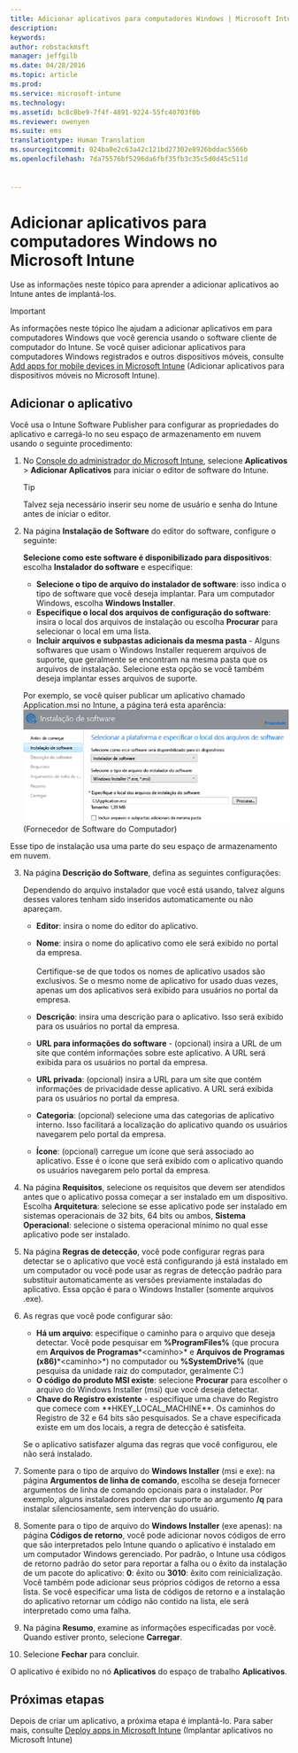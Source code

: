 ```yaml
---
title: Adicionar aplicativos para computadores Windows | Microsoft Intune
description: 
keywords: 
author: robstackmsft
manager: jeffgilb
ms.date: 04/28/2016
ms.topic: article
ms.prod: 
ms.service: microsoft-intune
ms.technology: 
ms.assetid: bc8c8be9-7f4f-4891-9224-55fc40703f0b
ms.reviewer: owenyen
ms.suite: ems
translationtype: Human Translation
ms.sourcegitcommit: 024ba0e2c63a42c121bd27302e8926bddac5566b
ms.openlocfilehash: 7da75576bf5296da6fbf35fb3c35c5d0d45c511d


---
```


# Adicionar aplicativos para computadores Windows no Microsoft Intune

Use as informações neste tópico para aprender a adicionar aplicativos ao Intune antes de implantá-los.

> [!IMPORTANT]
> As informações neste tópico lhe ajudam a adicionar aplicativos em para computadores Windows que você gerencia usando o software cliente de computador do Intune. Se você quiser adicionar aplicativos para computadores Windows registrados e outros dispositivos móveis, consulte [Add apps for mobile devices in Microsoft Intune](add-apps-for-mobile-devices-in-microsoft-intune.md) (Adicionar aplicativos para dispositivos móveis no Microsoft Intune).


## Adicionar o aplicativo
Você usa o Intune Software Publisher para configurar as propriedades do aplicativo e carregá-lo no seu espaço de armazenamento em nuvem usando o seguinte procedimento:

1.  No [Console do administrador do Microsoft Intune](https://manage.microsoft.com), selecione **Aplicativos** &gt; **Adicionar Aplicativos** para iniciar o editor de software do Intune.

    > [!TIP]
    > Talvez seja necessário inserir seu nome de usuário e senha do Intune antes de iniciar o editor.



2.  Na página **Instalação de Software** do editor do software, configure o seguinte:

    **Selecione como este software é disponibilizado para dispositivos**: escolha **Instalador do software** e especifique:

    - **Selecione o tipo de arquivo do instalador de software**: isso indica o tipo de software que você deseja implantar. Para um computador Windows, escolha **Windows Installer**.
    - **Especifique o local dos arquivos de configuração do software**: insira o local dos arquivos de instalação ou escolha **Procurar** para selecionar o local em uma lista.
    - **Incluir arquivos e subpastas adicionais da mesma pasta** - Alguns softwares que usam o Windows Installer requerem arquivos de suporte, que geralmente se encontram na mesma pasta que os arquivos de instalação. Selecione esta opção se você também deseja implantar esses arquivos de suporte.

    Por exemplo, se você quiser publicar um aplicativo chamado Application.msi no Intune, a página terá esta aparência: ![PC Software Publisher](./media/publisher-for-pc.png) (Fornecedor de Software do Computador)

   Esse tipo de instalação usa uma parte do seu espaço de armazenamento em nuvem.

3.  Na página **Descrição do Software**, defina as seguintes configurações:

    Dependendo do arquivo instalador que você está usando, talvez alguns desses valores tenham sido inseridos automaticamente ou não apareçam.

    - **Editor**: insira o nome do editor do aplicativo.
    - **Nome**: insira o nome do aplicativo como ele será exibido no portal da empresa.<br /><br />Certifique-se de que todos os nomes de aplicativo usados são exclusivos. Se o mesmo nome de aplicativo for usado duas vezes, apenas um dos aplicativos será exibido para usuários no portal da empresa.
    - **Descrição**: insira uma descrição para o aplicativo. Isso será exibido para os usuários no portal da empresa.
    - **URL para informações do software** - (opcional) insira a URL de um site que contém informações sobre este aplicativo. A URL será exibida para os usuários no portal da empresa.
    - **URL privada**: (opcional) insira a URL para um site que contém informações de privacidade desse aplicativo. A URL será exibida para os usuários no portal da empresa.
    - **Categoria**: (opcional) selecione uma das categorias de aplicativo interno. Isso facilitará a localização do aplicativo quando os usuários navegarem pelo portal da empresa.

    - **Ícone**: (opcional) carregue um ícone que será associado ao aplicativo. Esse é o ícone que será exibido com o aplicativo quando os usuários navegarem pelo portal da empresa.



4.  Na página **Requisitos**, selecione os requisitos que devem ser atendidos antes que o aplicativo possa começar a ser instalado em um dispositivo. Escolha **Arquitetura**: selecione se esse aplicativo pode ser instalado em sistemas operacionais de 32 bits, 64 bits ou ambos, **Sistema Operacional**: selecione o sistema operacional mínimo no qual esse aplicativo pode ser instalado.

5.  Na página **Regras de detecção**, você pode configurar regras para detectar se o aplicativo que você está configurando já está instalado em um computador ou você pode usar as regras de detecção padrão para substituir automaticamente as versões previamente instaladas do aplicativo. Essa opção é para o Windows Installer (somente arquivos .exe).
6.  
    As regras que você pode configurar são:
    - **Há um arquivo**: especifique o caminho para o arquivo que deseja detectar. Você pode pesquisar em **%ProgramFiles%** (que procura em **Arquivos de Programas**\*&lt;caminho&gt;* e **Arquivos de Programas (x86)**\*&lt;caminho&gt;*) no computador ou **%SystemDrive%** (que pesquisa da unidade raiz do computador, geralmente C:)
    - **O código do produto MSI existe**: selecione **Procurar** para escolher o arquivo do Windows Installer (msi) que você deseja detectar. 
    - **Chave do Registro existente** - especifique uma chave do Registro que comece com **HKEY_LOCAL_MACHINE\**. Os caminhos do Registro de 32 e 64 bits são pesquisados. Se a chave especificada existe em um dos locais, a regra de detecção é satisfeita.

    Se o aplicativo satisfazer alguma das regras que você configurou, ele não será instalado.

7.  Somente para o tipo de arquivo do **Windows Installer** (msi e exe): na página **Argumentos de linha de comando**, escolha se deseja fornecer argumentos de linha de comando opcionais para o instalador. Por exemplo, alguns instaladores podem dar suporte ao argumento **/q** para instalar silenciosamente, sem intervenção do usuário.

8.  Somente para o tipo de arquivo do **Windows Installer** (exe apenas): na página **Códigos de retorno**, você pode adicionar novos códigos de erro que são interpretados pelo Intune quando o aplicativo é instalado em um computador Windows gerenciado.
    Por padrão, o Intune usa códigos de retorno padrão do setor para reportar a falha ou o êxito da instalação de um pacote do aplicativo: **0**: êxito ou **3010**: êxito com reinicialização. Você também pode adicionar seus próprios códigos de retorno a essa lista. Se você especificar uma lista de códigos de retorno e a instalação do aplicativo retornar um código não contido na lista, ele será interpretado como uma falha.

9.  Na página **Resumo**, examine as informações especificadas por você. Quando estiver pronto, selecione **Carregar**.

10. Selecione **Fechar** para concluir.

O aplicativo é exibido no nó **Aplicativos** do espaço de trabalho **Aplicativos**.

## Próximas etapas

Depois de criar um aplicativo, a próxima etapa é implantá-lo. Para saber mais, consulte [Deploy apps in Microsoft Intune](deploy-apps.md) (Implantar aplicativos no Microsoft Intune)


<!--HONumber=Jun16_HO4-->


